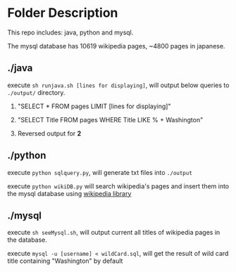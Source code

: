 # Folder Description

This repo includes: java, python and mysql.

The mysql database has 10619 wikipedia pages, ~4800 pages in japanese.

## ./java

execute ```sh runjava.sh [lines for displaying]```, will output below queries to ```./output/``` directory.

1. "SELECT * FROM pages LIMIT [lines for displaying]"

2. "SELECT Title FROM pages WHERE Title LIKE % + Washington"

3. Reversed output for **2**

## ./python

execute ```python sqlquery.py```, will generate txt files into ```./output```

execute ```python wikiDB.py``` will search wikipedia's pages and insert them into the mysql database using [wikipedia library](https://pypi.org/project/wikipedia/) 

## ./mysql

execute ```sh seeMysql.sh```, will output current all titles of wikipedia pages in the database.

execute ```mysql -u [username] < wildCard.sql```, will get the result of wild card title containing "Washington" by default